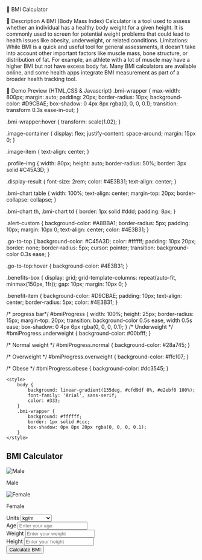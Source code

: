 🌟 BMI Calculator

📌 Description
A BMI (Body Mass Index) Calculator is a tool used to assess whether an individual has a healthy body weight for a given height. It is commonly used to screen for potential weight problems that could lead to health issues like obesity, underweight, or related conditions.
Limitations:
While BMI is a quick and useful tool for general assessments, it doesn't take into account other important factors like muscle mass, bone structure, or distribution of fat. For example, an athlete with a lot of muscle may have a higher BMI but not have excess body fat.
Many BMI calculators are available online, and some health apps integrate BMI measurement as part of a broader health tracking tool.

🎨 Demo Preview (HTML,CSS & Javascript)
.bmi-wrapper {
    max-width: 800px;
    margin: auto;
    padding: 20px;
    border-radius: 10px;
    background-color: #D9CBAE; 
    box-shadow: 0 4px 8px rgba(0, 0, 0, 0.1); 
    transition: transform 0.3s ease-in-out;
}

.bmi-wrapper:hover {
    transform: scale(1.02);
}

.image-container {
    display: flex;
    justify-content: space-around;
    margin: 15px 0;
}

.image-item {
    text-align: center;
}

.profile-img {
    width: 80px;
    height: auto;
    border-radius: 50%;
    border: 3px solid #C45A3D;
}

.display-result {
    font-size: 2rem;
    color: #4E3B31; 
    text-align: center;
}

.bmi-chart table {
    width: 100%;
    text-align: center;
    margin-top: 20px;
    border-collapse: collapse;
}

.bmi-chart th, .bmi-chart td {
    border: 1px solid #ddd; 
    padding: 8px; 
}

.alert-custom {
    background-color: #A8BBA1; 
    border-radius: 5px;
    padding: 10px;
    margin: 10px 0;
    text-align: center;
    color: #4E3B31; 
}

.go-to-top {
    background-color: #C45A3D; 
    color: #ffffff;
    padding: 10px 20px;
    border: none;
    border-radius: 5px;
    cursor: pointer;
    transition: background-color 0.3s ease;
}

.go-to-top:hover {
    background-color: #4E3B31; 
}

.benefits-box {
    display: grid;
    grid-template-columns: repeat(auto-fit, minmax(150px, 1fr));
    gap: 10px;
    margin: 10px 0;
}

.benefit-item {
    background-color: #D9CBAE; 
    padding: 10px;
    text-align: center;
    border-radius: 5px;
    color: #4E3B31; 
}

/* progress bar*/
#bmiProgress {
    width: 100%;
    height: 25px;
    border-radius: 15px;
    margin-top: 20px;
    transition: background-color 0.5s ease, width 0.5s ease;
    box-shadow: 0 4px 6px rgba(0, 0, 0, 0.1);
}
/* Underweight */
#bmiProgress.underweight {
    background-color: #00bfff; 
}

/* Normal weight */
#bmiProgress.normal {
    background-color: #28a745; 
}

/* Overweight */
#bmiProgress.overweight {
    background-color: #ffc107;
}

/* Obese */
#bmiProgress.obese {
    background-color: #dc3545;
}
<!DOCTYPE html>
<html lang="en">

<head>
    <meta charset="UTF-8">
    <meta name="viewport" content="width=device-width, initial-scale=1.0">
    <title>BMI Calculator</title>
    <link rel="shortcut icon" href="body-mass-index.png" type="image/x-icon">
    <link rel="stylesheet" href="enhanced_main.css">
    <link href="https://cdn.jsdelivr.net/npm/bootstrap@5.3.0-alpha1/dist/css/bootstrap.min.css" rel="stylesheet">
    <script src="https://cdnjs.cloudflare.com/ajax/libs/gsap/3.10.0/gsap.min.js"></script>
    <script src="https://cdnjs.cloudflare.com/ajax/libs/gsap/3.10.0/ScrollToPlugin.min.js"></script>
        
    <style>
        body {
            background: linear-gradient(135deg, #cfd9df 0%, #e2ebf0 100%);
            font-family: 'Arial', sans-serif;
            color: #333;
        }
        .bmi-wrapper {
            background: #ffffff;
            border: 1px solid #ccc;
            box-shadow: 0px 8px 20px rgba(0, 0, 0, 0.1);
        }
    </style>
</head>

<body>
    <div class="container my-5">
        <div class="bmi-wrapper">
            <!-- Input Section -->
            <div class="text-center">
                <h2 class="display-6">BMI Calculator</h2>
                <div class="image-container">
                    <div class="image-item">
                        <img class="profile-img"
                            src="https://encrypted-tbn0.gstatic.com/images?q=tbn:ANd9GcS-Juxva6Lc3s7MGkKDCRFykoYLiVVgiVAXYg&s"
                            alt="Male">
                        <p>Male</p>
                    </div>
                    <div class="image-item">
                        <img class="profile-img"
                            src="https://encrypted-tbn0.gstatic.com/images?q=tbn:ANd9GcT93RDHnuQZW7bF7PRijgcZXrcKIOw3VZeT78uC0C1t80KE_FqUuOkGRTvbMcz0yQLsXBk&usqp=CAU"
                            alt="Female">
                        <p>Female</p>
                    </div>
                </div>
                <form id="bmi-form">
                    <div class="mb-3">
                        <label for="weight-unit" class="form-label">Units</label>
                        <select id="weight-unit" class="form-select" required>
                            <option value="kg">kg/m</option>
                            <option value="lbs">lbs/inches</option>
                        </select>
                    </div>
                    <div class="mb-3">
                        <label for="age" class="form-label">Age</label>
                        <input type="number" class="form-control" placeholder="Enter your age" id="age" required>
                    </div>
                    <div class="mb-3">
                        <label for="weight" class="form-label">Weight</label>
                        <input type="number" class="form-control" placeholder="Enter your weight" id="weight" required>
                    </div>
                    <div class="mb-3">
                        <label for="height" class="form-label">Height</label>
                        <input type="number" class="form-control" placeholder="Enter your height" id="height" required>
                    </div>
                    <button type="button" onclick="calculateBMI()" class="btn btn-primary w-100">Calculate BMI</button>
                </form>
            </div>
            <!-- BMI Result Section -->
            <div id="result-section" class="bmi-result text-center my-5" style="display:none;">
                <h3>Your BMI Result</h3>
                <div id="display-result" class="display-result mb-4"></div>
                <h4>
                    <p id="bmi-meaning" class="fw-bold"></p>
                </h4>
                <div class="bmi-result-container">
                    <p class="display-result">Your BMI is: <span id="bmiValue"></span></p>
                    <progress id="bmiProgress" value="0" max="100"></progress>
                </div>
                
            </div>
            <br>
            <!-- what you bmi means -->
            <div class="card p-4 mb-4">

                <div id="bmimeans-section" class="mt-2" style="display:none;">
                    <h3 class="text-center">What your BMI score means</h3>
                    <div id="bmi-means" class="alert alert-info mt-3"></div>
                </div>
            </div>
            <!-- Lifestyle Routines Section -->
            <div class="card p-4 mb-4">
                <div id="routine-section" class="mt-2" style="display:none;">
                    <h3 class="text-center">Lifestyle Routines Based on Your BMI</h3>
                    <div id="routine-description" class="alert alert-info mt-3"></div>
                </div>
            </div>
            <!-- BMI Chart -->
            <div class="card p-4 mb-4">
                <h4 class="text-center mb-3">BMI Chart</h4>
                <table class="table table-striped">
                    <thead class="table-dark">
                        <tr>
                            <th>Category</th>
                            <th>BMI Range</th>
                        </tr>
                    </thead>
                    <tbody>
                        <tr>
                            <td>Severely Underweight</td>
                            <td>&lt; 16.0</td>
                        </tr>
                        <tr>
                            <td>Underweight</td>
                            <td>16.0 - 18.5</td>
                        </tr>
                        <tr>
                            <td>Normal</td>
                            <td>18.5 - 24.9</td>
                        </tr>
                        <tr>
                            <td>Overweight</td>
                            <td>25.0 - 29.9</td>
                        </tr>
                        <tr>
                            <td>Obese Class I</td>
                            <td>30.0 - 34.9</td>
                        </tr>
                        <tr>
                            <td>Obese Class II</td>
                            <td>35.0 - 39.9</td>
                        </tr>
                        <tr>
                            <td>Obese Class III</td>
                            <td>&gt; 40.0</td>
                        </tr>
                    </tbody>
                </table>
            </div>
            <!-- Introduction Section -->
            <div class="card p-4 mb-4">
                <h2 class="text-center">Introduction to the Body Mass Index (BMI)</h2>
                <p>BMI is a common way to estimate body fat based on your weight and height. It helps determine if your
                    weight falls within a healthy range. Simply weighing yourself isn’t enough since taller people can
                    weigh
                    more but still be healthier than shorter, heavier individuals.</p>
                <p>BMI lets you see if your weight is suitable for your body type. Though not a perfect measure of body
                    fat, BMI is still useful for identifying health risks, especially those related to extra weight.
                    Doctors
                    also use BMI to help figure out medicine doses, as those with higher BMIs often need stronger doses.
                </p>
            </div>
            <!-- Benefits Section -->
            <div class="benefits">
                <h2>
                    <center>Why Use a BMI Calculator ?</center>
                </h2><br>
                <p>Using a BMI calculator is a convenient way to determine your BMI score quickly. Below are some key
                    reasons to use this tool:</p><br>
                <div class="benefits-box">
                    <div class="benefit-item">
                        <p>Health Monitoring</p>
                    </div>
                    <div class="benefit-item">
                        <p>Fitness Guidance</p>
                    </div>
                    <div class="benefit-item">
                        <p>Weight Assessment</p>
                    </div>
                    <div class="benefit-item">
                        <center>
                            <p>Wellness Tracking</p>
                        </center>
                    </div>
                </div>
            </div>
            <!-- How to Calculate BMI Section -->
            <div class="card p-4 mb-4">
                <h2 class="text-center">How to Calculate BMI</h2>
                <ol>
                    <li>Multiply your height by itself (height X height).</li>
                    <li>Divide your weight by the result from the first step.</li>
                </ol>
                <div class="text-center">
                    <h5>International System of Units (SI)</h5>
                    <p>BMI = weight (kg) ÷ (height (m))²</p>
                    <h5>Imperial System</h5>
                    <p>BMI = weight (lb) ÷ (height (inches))² × 703</p>
                </div>
            </div>

            <!-- Go to Top Button -->
            <div class="text-center">
                <a href="#top" class="btn btn-secondary">
                    Click here to know your Body Mass Index (BMI)
                </a>
            </div>
        </div>
    </div>
    <script src="https://cdn.jsdelivr.net/npm/bootstrap@5.3.0-alpha1/dist/js/bootstrap.bundle.min.js"></script>
    <script src="enhanced_main.js"></script>
</body>

</html>


